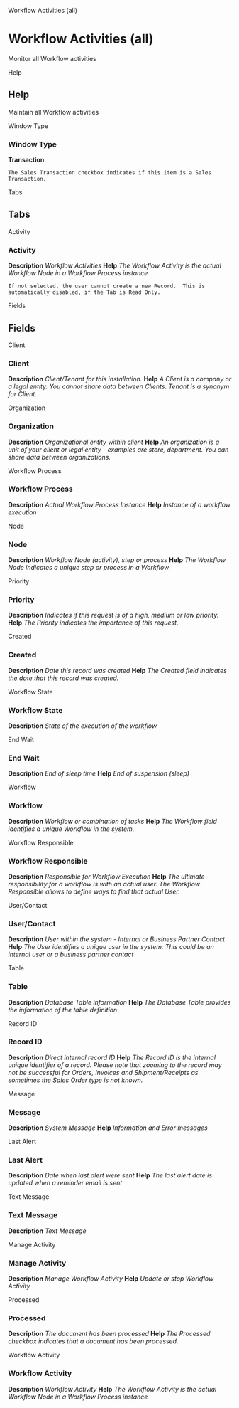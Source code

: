 
Workflow Activities (all)
# Workflow Activities (all)


Monitor all Workflow activities

Help
## Help

Maintain all Workflow activities

Window Type
### Window Type

**Transaction**

```
The Sales Transaction checkbox indicates if this item is a Sales Transaction.
```

Tabs
## Tabs


Activity
### Activity

**Description**
 *Workflow Activities*
**Help**
 *The Workflow Activity is the actual Workflow Node in a Workflow Process instance*

```
If not selected, the user cannot create a new Record.  This is automatically disabled, if the Tab is Read Only.
```
Fields
## Fields


Client
### Client

**Description**
 *Client/Tenant for this installation.*
**Help**
 *A Client is a company or a legal entity. You cannot share data between Clients. Tenant is a synonym for Client.*

Organization
### Organization

**Description**
 *Organizational entity within client*
**Help**
 *An organization is a unit of your client or legal entity - examples are store, department. You can share data between organizations.*

Workflow Process
### Workflow Process

**Description**
 *Actual Workflow Process Instance*
**Help**
 *Instance of a workflow execution*

Node
### Node

**Description**
 *Workflow Node (activity), step or process*
**Help**
 *The Workflow Node indicates a unique step or process in a Workflow.*

Priority
### Priority

**Description**
 *Indicates if this request is of a high, medium or low priority.*
**Help**
 *The Priority indicates the importance of this request.*

Created
### Created

**Description**
 *Date this record was created*
**Help**
 *The Created field indicates the date that this record was created.*

Workflow State
### Workflow State

**Description**
 *State of the execution of the workflow*

End Wait
### End Wait

**Description**
 *End of sleep time*
**Help**
 *End of suspension (sleep)*

Workflow
### Workflow

**Description**
 *Workflow or combination of tasks*
**Help**
 *The Workflow field identifies a unique Workflow in the system.*

Workflow Responsible
### Workflow Responsible

**Description**
 *Responsible for Workflow Execution*
**Help**
 *The ultimate responsibility for a workflow is with an actual user. The Workflow Responsible allows to define ways to find that actual User.*

User/Contact
### User/Contact

**Description**
 *User within the system - Internal or Business Partner Contact*
**Help**
 *The User identifies a unique user in the system. This could be an internal user or a business partner contact*

Table
### Table

**Description**
 *Database Table information*
**Help**
 *The Database Table provides the information of the table definition*

Record ID
### Record ID

**Description**
 *Direct internal record ID*
**Help**
 *The Record ID is the internal unique identifier of a record. Please note that zooming to the record may not be successful for Orders, Invoices and Shipment/Receipts as sometimes the Sales Order type is not known.*

Message
### Message

**Description**
 *System Message*
**Help**
 *Information and Error messages*

Last Alert
### Last Alert

**Description**
 *Date when last alert were sent*
**Help**
 *The last alert date is updated when a reminder email is sent*

Text Message
### Text Message

**Description**
 *Text Message*

Manage Activity
### Manage Activity

**Description**
 *Manage Workflow Activity*
**Help**
 *Update or stop Workflow Activity*

Processed
### Processed

**Description**
 *The document has been processed*
**Help**
 *The Processed checkbox indicates that a document has been processed.*

Workflow Activity
### Workflow Activity

**Description**
 *Workflow Activity*
**Help**
 *The Workflow Activity is the actual Workflow Node in a Workflow Process instance*

